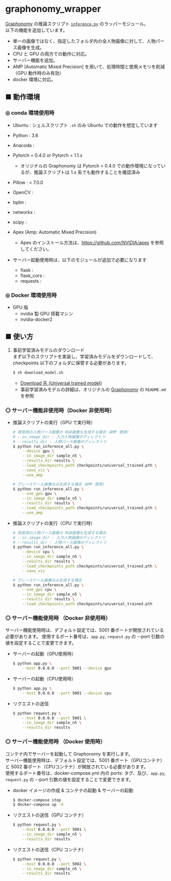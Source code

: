 # graphonomy_wrapper
[Graphonomy](https://github.com/Gaoyiminggithub/Graphonomy) の推論スクリプト [`inference.py`](https://github.com/Gaoyiminggithub/Graphonomy/blob/master/exp/inference/inference.py) のラッパーモジュール。<br>
以下の機能を追加しています。

- 単一の画像ではなく、指定したフォルダ内の全人物画像に対して、人物パース画像を生成。<br>
- CPU と GPU の両方での動作に対応。<br>
- サーバー機能を追加。
- AMP [Automatic Mixed Precision] を用いて、処理時間と使用メモリを削減（GPU 動作時のみ有効）
- docker 環境に対応。

## ■ 動作環境

### ◎ conda 環境使用時

- Ubuntu : シェルスクリプト `.sh` のみ Ubuntu での動作を想定しています
- Python : 3.6
- Anacoda : 
- Pytorch = 0.4.0 or Pytorch = 1.1.x
    - オリジナルの Graphonomy は Pytorch = 0.4.0 での動作環境になっているが、推論スクリプトは 1.x 系でも動作することを確認済み
- Pillow : < 7.0.0
- OpenCV : 
- tqdm : 
- networkx : 
- scipy : 
- Apex (Amp: Automatic Mixed Precision)
    - Apex のインストール方法は、https://github.com/NVIDIA/apex を参照してください。

- サーバー起動使用時は、以下のモジュールが追加で必要になります
    - flask : 
    - flask_cors :
    - requests : 

### ◎ Docker 環境使用時

- GPU 版
    - nvidia 製 GPU 搭載マシン
    - nvidia-docker2

## ■ 使い方

1. 事前学習済みモデルのダウンロード<br>
    まず以下のスクリプトを実装し、学習済みモデルをダウンロードして、checkpoints 以下のフォルダに保管する必要があります。
    ```sh
    $ sh download_model.sh
    ```

    - [Download 先 (Universal trained model)](https://drive.google.com/file/d/1sWJ54lCBFnzCNz5RTCGQmkVovkY9x8_D/view)<br>
    - 事前学習済みモデルの詳細は、オリジナルの [Graphonomy](ttps://github.com/Gaoyiminggithub/Graphonomy) の `README.md` を参照

### ◎ サーバー機能非使用時（Docker 非使用時）

- 推論スクリプトの実行（GPU で実行時）<br>
    ```sh
    # 視覚用の人物パース画像の RGB画像も生成する場合（AMP 使用）
    # --in_image_dir : 入力人物画像のディレクトリ
    # --results_dir : 人物パース画像のディレクトリ
    $ python run_inference_all.py \
        --device gpu \
        --in_image_dir sample_n5 \
        --results_dir results \
        --load_checkpoints_path checkpoints/universal_trained.pth \
        --save_vis \
        --use_amp
    ```
    ```sh
    # グレースケール画像のみ生成する場合（AMP 使用）
    $ python run_inference_all.py \
        --use_gpu gpu \
        --in_image_dir sample_n5 \
        --results_dir results \
        --load_checkpoints_path checkpoints/universal_trained.pth \
        --use_amp
    ```

- 推論スクリプトの実行（CPU で実行時）<br>
    ```sh
    # 視覚用の人物パース画像の RGB画像も生成する場合
    # --in_image_dir : 入力人物画像のディレクトリ
    # --results_dir : 人物パース画像のディレクトリ
    $ python run_inference_all.py \
        --device cpu \
        --in_image_dir sample_n5 \
        --results_dir results \
        --load_checkpoints_path checkpoints/universal_trained.pth \
        --save_vis
    ```
    ```sh
    # グレースケール画像のみ生成する場合
    $ python run_inference_all.py \
        --use_gpu cpu \
        --in_image_dir sample_n5 \
        --results_dir results \
        --load_checkpoints_path checkpoints/universal_trained.pth
    ```

### ◎ サーバー機能使用時 （Docker 非使用時）
サーバー機能使用時は、デフォルト設定では、5001 番ポートが開放されている必要があります。 使用するポート番号は、`app.py`, `request.py` の --port 引数の値を設定することで変更できます。

- サーバーの起動（GPU使用時）
    ```sh
    $ python app.py \
        --host 0.0.0.0 --port 5001 --device gpu
    ```

- サーバーの起動（CPU使用時）
    ```sh
    $ python app.py \
        --host 0.0.0.0 --port 5001 --device cpu
    ```

- リクエストの送信
    ```sh
    $ python request.py \
        --host 0.0.0.0 --port 5001 \
        --in_image_dir sample_n5 \
        --results_dir results
    ```

### ◎ サーバー機能使用時 （Docker 使用時）
コンテナ内でサーバーを起動して Graphonomy を実行します。<br>
サーバー機能使用時は、デフォルト設定では、5001 番ポート（GPUコンテナ） と 5002 番ポート（CPUコンテナ）が開放されている必要があります。 <br>
使用するポート番号は、docker-compose.yml 内の ports: タグ、及び、`app.py`, `request.py` の --port 引数の値を設定することで変更できます。<br>

- docker イメージの作成 & コンテナの起動 & サーバーの起動
    ```sh
    $ docker-compose stop
    $ docker-compose up -d
    ```

- リクエストの送信（GPU コンテナ）
    ```sh
    $ python request.py \
        --host 0.0.0.0 --port 5001 \
        --in_image_dir sample_n5 \
        --results_dir results
    ```

- リクエストの送信（CPU コンテナ）
    ```sh
    $ python request.py \
        --host 0.0.0.0 --port 5002 \
        --in_image_dir sample_n5 \
        --results_dir results
    ```
